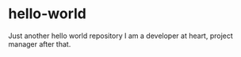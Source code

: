 # hello-world
Just another hello world repository
I am a developer at heart, project manager after that.
